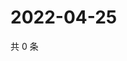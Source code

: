 # 2022-04-25

共 0 条

<!-- BEGIN WEIBO -->
<!-- 最后更新时间 Mon Apr 25 2022 01:16:46 GMT+0800 (China Standard Time) -->

<!-- END WEIBO -->
